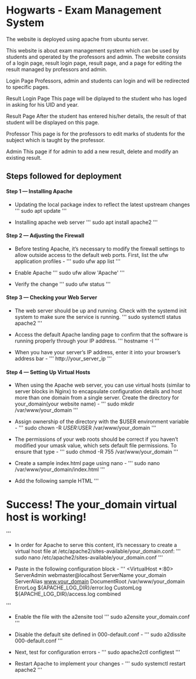 # Hogwarts - Exam Management System

The website is deployed using apache from ubuntu server.

This website is about exam management system which can be used by students and operated by the professors and admin.
The website consists of a login page, result login page, result page, and a page for editing the result managed by professors and admin.

Login Page
Professors, admin and students can login and will be redirected to specific pages.

Result Login Page
This page will be diplayed to the student who has loged in asking for his UID and year.

Result Page
After the student has entered his/her details, the result of that student will be displayed on this page.

Professor
This page is for the professors to edit marks of students for the subject which is taught by the professor.

Admin
This page if for admin to add a new result, delete and modify an existing result.

## Steps followed for deployment

#### Step 1 — Installing Apache
* Updating the local package index to reflect the latest upstream changes
'''
sudo apt update
'''

* Installing apache web server
'''
sudo apt install apache2
'''

#### Step 2 — Adjusting the Firewall
* Before testing Apache, it’s necessary to modify the firewall settings to allow outside access to the default web ports. First, list the ufw application profiles -
'''
sudo ufw app list
'''

* Enable Apache
'''
sudo ufw allow 'Apache'
'''

* Verify the change
'''
sudo ufw status
'''

#### Step 3 — Checking your Web Server
* The web server should be up and running.
Check with the systemd init system to make sure the service is running.
'''
sudo systemctl status apache2
'''

* Access the default Apache landing page to confirm that the software is running properly through your IP address.
'''
hostname -I
'''

* When you have your server’s IP address, enter it into your browser’s address bar -
'''
http://your_server_ip
'''

#### Step 4 — Setting Up Virtual Hosts
* When using the Apache web server, you can use virtual hosts (similar to server blocks in Nginx) to encapsulate configuration details and host more than one domain from a single server. 
Create the directory for your_domain(your website name) -
'''
sudo mkdir /var/www/your_domain
'''

* Assign ownership of the directory with the $USER environment variable -
'''
sudo chown -R $USER:$USER /var/www/your_domain
'''

* The permissions of your web roots should be correct if you haven’t modified your umask value, which sets default file permissions. To ensure that type - 
'''
sudo chmod -R 755 /var/www/your_domain
'''

* Create a sample index.html page using nano - 
'''
sudo nano /var/www/your_domain/index.html
'''

* Add the following sample HTML
'''
<html>
    <head>
        <title>Welcome to Your_domain!</title>
    </head>
    <body>
        <h1>Success!  The your_domain virtual host is working!</h1>
    </body>
</html>
'''

* In order for Apache to serve this content, it’s necessary to create a virtual host file at /etc/apache2/sites-available/your_domain.conf:
'''
sudo nano /etc/apache2/sites-available/your_domain.conf
'''

* Paste in the following configuration block -
'''
<VirtualHost *:80>
    ServerAdmin webmaster@localhost
    ServerName your_domain
    ServerAlias www.your_domain
    DocumentRoot /var/www/your_domain
    ErrorLog ${APACHE_LOG_DIR}/error.log
    CustomLog ${APACHE_LOG_DIR}/access.log combined
</VirtualHost>
'''

* Enable the file with the a2ensite tool
'''
sudo a2ensite your_domain.conf
'''

* Disable the default site defined in 000-default.conf -
'''
sudo a2dissite 000-default.conf
'''

* Next, test for configuration errors -
'''
sudo apache2ctl configtest
'''

* Restart Apache to implement your changes - 
'''
sudo systemctl restart apache2
'''

